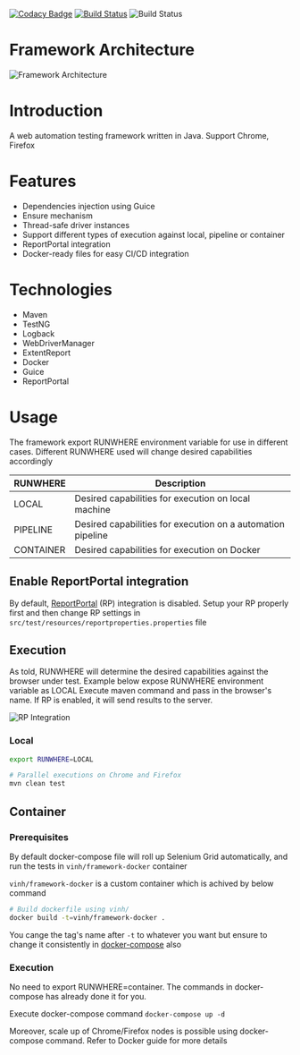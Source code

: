 [![Codacy Badge](https://api.codacy.com/project/badge/Grade/ea4a81e6a3cd4bf8a4a51b6f1f16145a)](https://www.codacy.com/manual/npvinh140589/selenium-test-framework?utm_source=github.com&amp;utm_medium=referral&amp;utm_content=zarashima/selenium-test-framework&amp;utm_campaign=Badge_Grade)
[![Build Status](https://travis-ci.com/zarashima/selenium-test-framework.svg?branch=master)](https://travis-ci.com/zarashima/selenium-test-framework)
![Build Status](https://github.com/zarashima/selenium-test-framework/workflows/Build%20Status/badge.svg)
[![<zarashima>](https://circleci.com/gh/zarashima/selenium-test-framework.svg?style=shield)](https://app.circleci.com/pipelines/github/zarashima/selenium-test-framework)

# Framework Architecture
![Framework Architecture](https://github.com/zarashima/java-test-framework/blob/master/images/architecture.png)

# Introduction
A web automation testing framework written in Java. Support Chrome, Firefox

# Features
* Dependencies injection using Guice
* Ensure mechanism
* Thread-safe driver instances
* Support different types of execution against local, pipeline or container
* ReportPortal integration
* Docker-ready files for easy CI/CD integration

# Technologies
* Maven
* TestNG
* Logback
* WebDriverManager
* ExtentReport
* Docker
* Guice
* ReportPortal

# Usage
The framework export RUNWHERE environment variable for use in different cases. Different RUNWHERE used will change desired capabilities accordingly

| RUNWHERE | Description |
| --- | --- |
| LOCAL | Desired capabilities for execution on local machine |
| PIPELINE | Desired capabilities for execution on a automation pipeline |
| CONTAINER | Desired capabilities for execution on Docker |

## Enable ReportPortal integration
By default, [ReportPortal](https://reportportal.io/) (RP) integration is disabled. Setup your RP properly first and then change RP settings in `src/test/resources/reportproperties.properties` file

## Execution
As told, RUNWHERE will determine the desired capabilities against the browser under test. Example below expose RUNWHERE environment variable as LOCAL
Execute maven command and pass in the browser's name. If RP is enabled, it will send results to the server.

![RP Integration](https://github.com/zarashima/java-test-framework/blob/master/images/reportportal.png)

### Local
```bash
export RUNWHERE=LOCAL

# Parallel executions on Chrome and Firefox
mvn clean test
```

## Container
### Prerequisites
By default docker-compose file will roll up Selenium Grid automatically, and run the tests in `vinh/framework-docker` container

`vinh/framework-docker` is a custom container which is achived by below command

```bash
# Build dockerfile using vinh/
docker build -t=vinh/framework-docker .
```
You cange the tag's name after `-t` to whatever you want but ensure to change it consistently in [docker-compose](https://github.com/zarashima/selenium-test-framework/blob/db2214a7dc7154d2d8ab8cfdde7bd4a64b95fbea/docker-compose.yaml#L30) also

### Execution
No need to export RUNWHERE=container. The commands in docker-compose has already done it for you.

Execute docker-compose command
`docker-compose up -d`

Moreover, scale up of Chrome/Firefox nodes is possible using docker-compose command. Refer to Docker guide for more details
